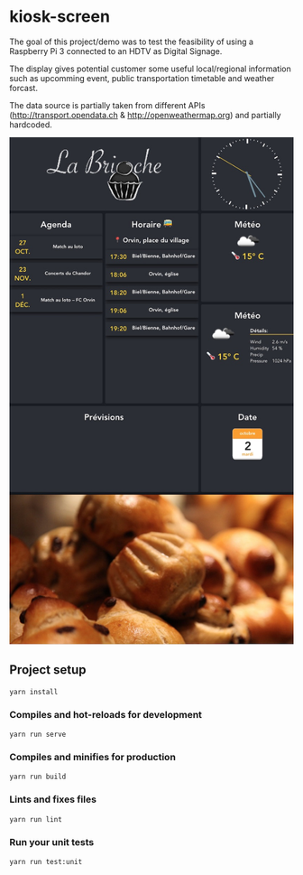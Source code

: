 # kiosk-screen

The goal of this project/demo was to test the feasibility of using a Raspberry Pi 3 connected to an HDTV as Digital Signage.

The display gives potential customer some useful local/regional information such as upcomming event, public transportation timetable and weather forcast.

The data source is partially taken from different APIs (http://transport.opendata.ch & http://openweathermap.org) and partially hardcoded.

![Alt text](Screenshot.jpg?raw=true "Screenshot")

## Project setup
```
yarn install
```

### Compiles and hot-reloads for development
```
yarn run serve
```

### Compiles and minifies for production
```
yarn run build
```

### Lints and fixes files
```
yarn run lint
```

### Run your unit tests
```
yarn run test:unit
```
